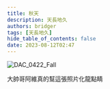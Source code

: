 ```yaml
---
title: 秋天
description: 天長地久
authors: bridger
tags: [天長地久]
hide_table_of_contents: false
date: 2023-08-12T02:47
---
```




![DAC_0422_Fall](https://e.brid.cf/i/2023/08/12/nx2m3c.webp)

<!-- truncate -->

大帥哥阿維真的幫這張照片化龍點睛